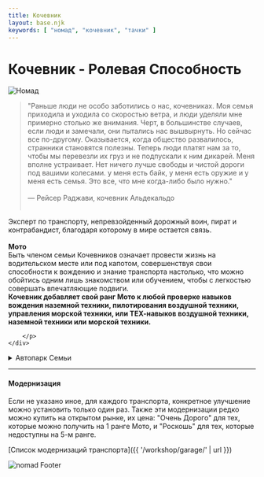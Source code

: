 ```yaml
---
title: Кочевник
layout: base.njk
keywords: [ "номад", "кочевник", "тачки" ]
---
```


# Кочевник - Ролевая Способность

<div class="image-container image-left">
    <img src="{{ '/images/content/job/nomad/nomad-art.png' | url }}" alt="Номад">
    <div class="text">
        <p>

>"Раньше люди не особо заботились о нас, кочевниках. Моя семья приходила и
уходила со скоростью ветра, и люди уделяли мне примерно столько же внимания.
Черт, в большинстве случаев, если люди и замечали, они пытались нас вышвырнуть.
Но сейчас все по-другому. Оказывается, когда общество развалилось, странники
становятся полезны. Теперь люди платят нам за то, чтобы мы перевезли их груз и
не подпускали к ним дикарей. Меня вполне устраивает. Нет ничего лучше свободы и
чистой дороги под вашими колесами. у меня есть байк, у меня есть оружие и у меня
есть семья. Это все, что мне когда-либо было нужно."<br><br>
— Рейсер Раджави, кочевник Альдекальдо<br><br>

Эксперт по транспорту, непревзойденный дорожный воин, пират и контрабандист, благодаря
которому в мире остается связь.<br><br>
**Мото**<br>
Быть членом семьи Кочевников означает провести жизнь на водительском месте или под
капотом, совершенствуя свои способности к вождению и знание транспорта настолько, что
можно обойтись одним лишь знакомством или обучением, чтобы с легкостью совершать
впечатляющие подвиги.<br>
**Кочевник добавляет свой ранг Мото к любой проверке навыков вождения наземной техники,
пилотирования воздушной техники, управления морской техники, или ТЕХ-навыков воздушной техники,
наземной техники или морской техники.**

        </p>
    </div>
</div>

<details class="sidebar-group" close>
    <summary>Автопарк Семьи</summary>

Каждый раз, когда Кочевник повышает Ранг своей ролевой способности, он может:<br><br>

🔴 ИЛИ добавить стоковый транспорт (с минимальными характеристиками) в соответствии с Рангом “Мото” (или ниже) в Автопарк Семьи, которым он сможет пользоваться.<br><br>
🔴 ИЛИ модернизировать один транспорт из Автопарка Семьи, с помощью одного улучшения в соответствии с Рангом “Мото” (или ниже).<br><br>

Кочевник может взять на время только один Транспорт Семьи.
Кочевник может позвонить члену семьи, чтобы тот поменял текущий Транспорт Семьи на другой Транспорт Семьи, и,
если Семья находится неподалёку, то к следующему утру Транспорт будет заменён.
Если Транспорт Семьи будет уничтожен, Семья полностью отремонтирует его, но это займет неделю.
Также Кочевник должен заплатить за эту услугу 500eb.
Даже Главы Семей платят за эту услугу, дабы искупить вину, за порчу имущества Семьи.
Если вы на мели, плата может быть отменена, но ваша репутация пострадает.
Мелкий ремонт, например, удаление пуль, входит в обязанности Кочевника.<br><br>

Достигнув 10-го Ранга своей Ролевой Способности, Кочевник получает руководящий пост в Семьи со всеми вытекающими отсюда обязанностями.
Данный пост может проявляться в том, что Кочевник может одновременно использовать весь транспорт Семьи.
Любой будущий Транспорт Семьи, который он захочет приобрести, будет продан ему по рыночной цене,
а также любые будущие Улучшения, которые он захочет, можно будет купить по 1,000eb за штуку.<br><br>

| Ранг | Семейный Транспорт                                   |
|------|------------------------------------------------------|
| 1-4  | Автомобиль, Гирокоптер, Гидроцикл, Дорожный Мотоцикл |
| 5-6  | Вертолет, Спорткар, Кате                             |
| 7-8  | AV-4, Круизный Катер, Спортивный Мотоцикл            |
| 9-10 | Аэрозеп, АV-9, Суперкар, Яхта                        |

</details>

---

#### Модернизация

Если не указано иное, для каждого транспорта, конкретное улучшение можно установить только один раз.
Также эти модернизации редко можно купить на открытом рынке, их цена: "Очень Дорого" для тех,
которые можно получить на 1 ранге Мото, и "Роскошь" для тех, которые недоступны на 5-м ранге.<br>

[Список модернизаций транспорта]({{ '/workshop/garage/' | url }})

<img src="{{ '/images/content/job/nomad/nomad-footer.png' | url }}" alt="nomad Footer" class="footer-image" />